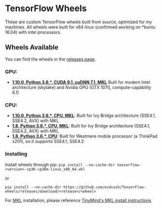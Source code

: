 # TensorFlow Wheels

These are custom TensorFlow wheels built from source, optimized for my machines. All wheels were built for x64 linux (confirmed working on \*buntu 16.04) with intel processors.

## Wheels Available

You can find the wheels in the [releases page](https://github.com/evdcush/TensorFlow-wheels/releases).

### GPU:
* [**1.10.0, Python 3.6.\*, CUDA 9.1, cuDNN 7.1, MKL**](https://github.com/evdcush/TensorFlow-wheels/releases/tag/tf-1.10.0-gpu-mkl) Built for modern Intel architecture (skylake) and Nvidia GPU (GTX 1070, compute-capability 6.1)

### CPU:
* [**1.10.0, Python 3.6.\*, CPU, MKL**](https://github.com/evdcush/TensorFlow-wheels/releases/tag/tf-1.8-cpu-ivybridge-MKL): Built for Ivy Bridge architecture (SSE4.1, SSE4.2, AVX) with MKL
* [**1.8, Python 3.6.\*, CPU, MKL**](https://github.com/evdcush/TensorFlow-wheels/releases/tag/tf-1.10.0-cpu-mkl-ivybridge): Built for Ivy Bridge architecture (SSE4.1, SSE4.2, AVX) with MKL
* [**1.8, Python 3.6.\*, CPU**](https://github.com/evdcush/TensorFlow-wheels/releases/tag/tf-1.8-cpu-westmere): Built for Westmere mobile processor (a ThinkPad x201), so it supports SSE4.1, SSE4.2


### Installing

Install wheels through pip:
`pip install --no-cache-dir tensorflow-<version>-cp36-cp36m-linux_x86_64.whl`

or

`pip install --no-cache-dir https://github.com/evdcush/TensorFlow-wheels/releases/download/<release>/<wheel>`


For [MKL](https://github.com/01org/mkl-dnn) installation, please reference [TinyMind's MKL install instructions](https://github.com/mind/wheels#mkl)
